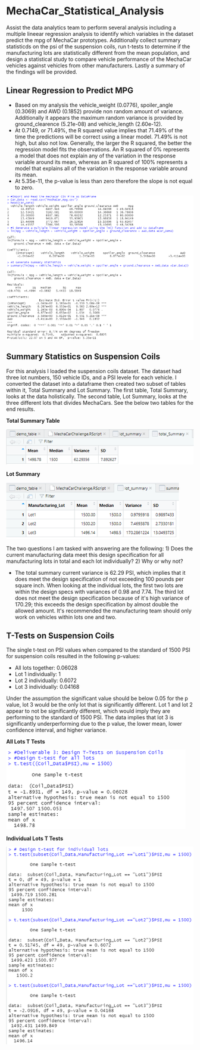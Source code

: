 # MechaCar_Statistical_Analysis
Assist the data analytics team to perform several analysis including a multiple lineear regression analysis to identify which variables in the dataset predict the mpg of MechaCar prototypes.  Additionally collect summary statisticds on the psi of the suspension coils, run t-tests to determine if the manufacturing lots are statistically different from the mean population, and design a statistical study to compare vehicle performance of the MechaCar vehicles against vehicles from other manufacturers.  Lastly a summary of the findings will be provided.

## Linear Regression to Predict MPG
- Based on my analysis the vehicle_weight (0.0776), spoiler_angle (0.3069) and AWD (0.1852) provide non random amount of variance. Additionally it appears the maximum random variance is provided by ground_clearence (5.21e-08) and vehicle_length (2.60e-12).
- At 0.7149, or 71.49%, the R squared value implies that 71.49% of the time the predictions will be correct using a linear model. 71.49% is not high, but also not low.  Generally, the larger the R squared, the better the regression model fits the observations.  An R squared of 0% represents a model that does not explain any of the variation in the response variable around its mean, whereas an R squared of 100% represents a model that explains all of the variation in the response variable around its mean.
- At 5.35e-11, the p-value is less than zero therefore the slope is not equal to zero.

![This is an image](https://github.com/Jahill17/MechaCar_Statistical_Analysis/blob/main/Deliverable1_DataFrame_LinearRegression_SummaryStatistics.png)


## Summary Statistics on Suspension Coils

For this analysis I loaded the suspension coils dataset. The dataset had three lot numbers, 150 vehicle IDs, and a PSI levele for each vehicle.  I converted the dataset into a dataframe then created two subset of tables within it, Total Summary and Lot Summary.  The first table, Total Summary, looks at the data holistically.  The second table, Lot Summary, looks at the three different lots that divides MechaCars.  See the below two tables for the end results.

**Total Summary Table**

![This is an image](https://github.com/Jahill17/MechaCar_Statistical_Analysis/blob/main/Deliverable2_total_Summary.png)

**Lot Summary**

![This is an image](https://github.com/Jahill17/MechaCar_Statistical_Analysis/blob/main/Deliverable2_Lot_Summary.png)

The two questions I am tasked with answering are the following: 1) Does the current manufacturing data meet this design specification for all manufacturing lots in total and each lot individually? 2) Why or why not?

- The total summary current variance is 62.29 PSI, which implies that it does meet the design specification of not exceeding 100 pounds per square inch.  When looking at the individual lots, the first two lots are within the design specs with variances of 0.98 and 7.74.  The third lot does not meet the design specification because of it's high variance of 170.29; this exceeds the design specification by almost double the allowed amount.  It's recommended the manufacturing team should only work on vehicles within lots one and two.


## T-Tests on Suspension Coils

The single t-test on PSI values when compared to the standard of 1500 PSI for suspension coils resulted in the following p-values:
- All lots together: 0.06028
- Lot 1 individually: 1
- Lot 2 individually: 0.6072
- Lot 3 individually: 0.04168

Under the assumption the significant value should be below 0.05 for the p value, lot 3 would be the only lot that is significantly different.  Lot 1 and lot 2 appear to not be significantly different, which would imply they are performing to the standard of 1500 PSI.  The data implies that lot 3 is significantly underperforming due to the p value, the lower mean, lower confidence interval, and higher variance.

**All Lots T Tests**

![This is an image](https://github.com/Jahill17/MechaCar_Statistical_Analysis/blob/main/Deliverable3_t-test-all-lots.png)

**Individual Lots T Tests**

![This is an image](https://github.com/Jahill17/MechaCar_Statistical_Analysis/blob/main/Deliverable3_t-test-individual-lots.png)

